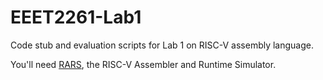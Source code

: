 # EEET2261-Lab1
Code stub and evaluation scripts for Lab 1 on RISC-V assembly language.

You'll need [RARS](https://github.com/TheThirdOne/rars/releases/latest), the RISC-V Assembler and Runtime Simulator.
